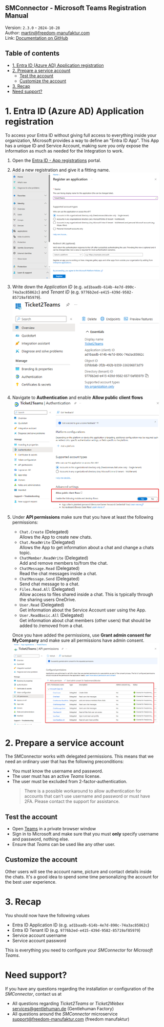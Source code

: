﻿SMConnector - Microsoft Teams Registration Manual
---
Version: `2.3.0` - `2024-10-28` \
Author: [martin@freedom-manufaktur.com](mailto:martin@freedom-manufaktur.com) \
Link: [Documentation on GitHub](https://github.com/freedom-manufaktur/SMConnector/tree/main/Documentation/Teams%20Registration%20Manual.md)

Table of contents
---
<!--TOC-->
- [1. Entra ID (Azure AD) Application registration](#1-entra-id-azure-ad-application-registration)
- [2. Prepare a service account](#2-prepare-a-service-account)
  - [Test the account](#test-the-account)
  - [Customize the account](#customize-the-account)
- [3. Recap](#3-recap)
- [Need support?](#need-support)
<!--/TOC-->

# 1. Entra ID (Azure AD) Application registration
To access your Entra ID without giving full access to everything inside your organization, Microsoft 
provides a way to define an "Entra ID App". This App has a unique ID and Service Account, making 
sure you only expose the information as much as needed for the Integration to work.

1.  Open the [Entra ID - App registrations](https://entra.microsoft.com/#view/Microsoft_AAD_RegisteredApps/ApplicationsListBlade/quickStartType~/null/sourceType/Microsoft_AAD_IAM) portal.

2.  Add a new registration and give it a fitting name.\
    ![New App registration](Images/Entra%20ID%20App%20registration%20New.png)

3.  Write down the *Application ID* (e.g. `ad1baadb-614b-4e7d-890c-74a3ac85862c`) and  *Tenant ID* (e.g. `9776b2ed-e415-439d-9582-85719af85979`).\
    ![App registration ID](Images/Entra%20ID%20App%20registration%20ID.png)

4.  Navigate to **Authentication** and enable **Allow public client flows**\
    ![App registration public client flows](Images/Entra%20ID%20App%20registration%20Public%20client%20flows.png)

5.  Under **API permissions** make sure that you have at least the following permissions:
    - `Chat.Create` (Delegated)\
      Allows the App to create new chats.
    - `Chat.ReadWrite` (Delegated)\
    Allows the App to get information about a chat and change a chats topic.
    - `ChatMember.ReadWrite` (Delegated)\
    Add and remove members to/from the chat.
    - `ChatMessage.Read` (Delegated)\
    Read the chat messages inside a chat.
    - `ChatMessage.Send` (Delegated)\
    Send chat message to a chat.
    - `Files.Read.All` (Delegated)\
    Allow access to files shared inside a chat. This is typically through the sharing users OneDrive.
    - `User.Read` (Delegated)\
    Get information about the Service Account user using the App.
    - `User.ReadBasic.All` (Delegated)\
    Get information about chat members (other users) that should be added to /removed from a chat.

    Once you have added the permissions, use **Grant admin consent for MyCompany** and make sure all permissions have admin consent.\
    ![App registration permissions](Images/Entra%20ID%20App%20registration%20Permissions.png)

# 2. Prepare a service account
The SMConnector works with delegated permissions. This means that we need an ordinary user that has the following preconditions:
- You must know the username and password.
- The user must has an active *Teams* license.
- The user must be excluded from 2-factor-authentication.
  > There is a possible workaround to allow authentication for accounts that can't use username and password or must have 2FA. Please contact the support for assistance.

## Test the account
- Open [Teams](https://teams.microsoft.com) in a private browser window
- Sign in to Microsoft and make sure that you must **only** specify username and password, nothing else.
- Ensure that *Teams* can be used like any other user.

## Customize the account
Other users will see the account name, picture and contact details inside the chats.
It's a good idea to spend some time personalizing the account for the best user experience.

# 3. Recap
You should now have the following values
- Entra ID Application ID (e.g. `ad1baadb-614b-4e7d-890c-74a3ac85862c`)
- Entra ID Tenant ID (e.g. `9776b2ed-e415-439d-9582-85719af85979`)
- Service account username
- Service account password

This is everything you need to configure your *SMConnector* for *Microsoft Teams*.

# Need support?
If you have any questions regarding the installation or configuration of the *SMConnector*, contact us at
- All questions regarding *Ticket2Teams* or *Ticket2Webex* \
  [services@gentlehuman.de](mailto:services@gentlehuman.de) (Gentlehuman Factory)
- All questions around the *SMConnector* microservice \
  [support@freedom-manufaktur.com](mailto:support@freedom-manufaktur.com) (freedom manufaktur)